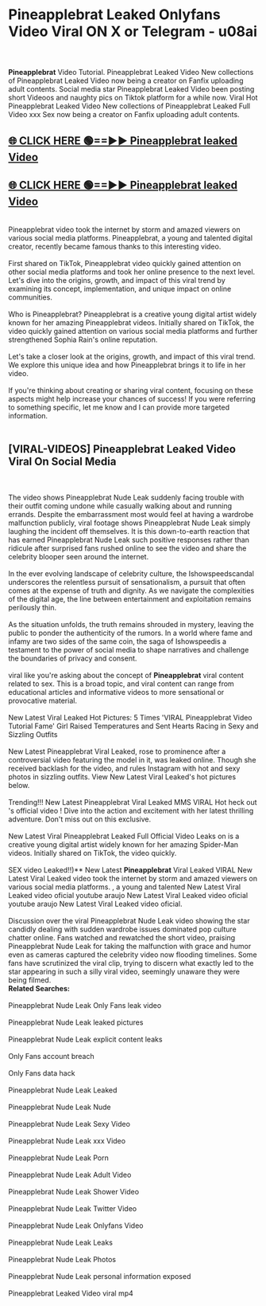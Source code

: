 <h1> Pineapplebrat Leaked Onlyfans Video Viral ON X or Telegram - u08ai </h1>

# 
<br>
<strong>Pineapplebrat</strong> Video Tutorial. Pineapplebrat Leaked Video New collections of  Pineapplebrat Leaked Video now being a creator on Fanfix uploading adult contents. Social media star Pineapplebrat Leaked Video been posting short Videoos and naughty pics on Tiktok platform for a while now. Viral Hot Pineapplebrat Leaked Video New collections of Pineapplebrat Leaked Full Video xxx Sex now being a creator on Fanfix uploading adult contents.
<br>

## [🌐 CLICK HERE 🟢==►► Pineapplebrat leaked Video ](https://onlyclips.site?title=Pineapplebrat&ref=git)


## [🌐 CLICK HERE 🟢==►► Pineapplebrat leaked Video ](https://onlyclips.site?title=Pineapplebrat&ref=git)

<br>
Pineapplebrat video took the internet by storm and amazed viewers on various social media platforms. Pineapplebrat, a young and talented digital creator, recently became famous thanks to this interesting video.
<br><br>
First shared on TikTok, Pineapplebrat video quickly gained attention on other social media platforms and took her online presence to the next level. Let's dive into the origins, growth, and impact of this viral trend by examining its concept, implementation, and unique impact on online communities.
<br><br>
Who is Pineapplebrat? Pineapplebrat is a creative young digital artist widely known for her amazing Pineapplebrat videos. Initially shared on TikTok, the video quickly gained attention on various social media platforms and further strengthened Sophia Rain's online reputation.
<br><br>
Let's take a closer look at the origins, growth, and impact of this viral trend. We explore this unique idea and how Pineapplebrat brings it to life in her video.
<br><br>
If you're thinking about creating or sharing viral content, focusing on these aspects might help increase your chances of success! If you were referring to something specific, let me know and I can provide more targeted information.
<br><br>
<h2>[VIRAL-VIDEOS] Pineapplebrat Leaked Video Viral On Social Media</h2>
<br><br>
The video shows Pineapplebrat Nude Leak suddenly facing trouble with their outfit coming undone while casually walking about and running errands. Despite the embarrassment most would feel at having a wardrobe malfunction publicly, viral footage shows Pineapplebrat Nude Leak simply laughing the incident off themselves. It is this down-to-earth reaction that has earned Pineapplebrat Nude Leak such positive responses rather than ridicule after surprised fans rushed online to see the video and share the celebrity blooper seen around the internet.
<br><br>
In the ever evolving landscape of celebrity culture, the Ishowspeedscandal underscores the relentless pursuit of sensationalism, a pursuit that often comes at the expense of truth and dignity. As we navigate the complexities of the digital age, the line between entertainment and exploitation remains perilously thin.
<br><br>
As the situation unfolds, the truth remains shrouded in mystery, leaving the public to ponder the authenticity of the rumors. In a world where fame and infamy are two sides of the same coin, the saga of Ishowspeedis a testament to the power of social media to shape narratives and challenge the boundaries of privacy and consent.
<br><br>
viral like you're asking about the concept of <strong>Pineapplebrat</strong> viral content related to sex. This is a broad topic, and viral content can range from educational articles and informative videos to more sensational or provocative material.
<br><br>
New Latest Viral Leaked Hot Pictures: 5 Times 'VIRAL Pineapplebrat Video Tutorial Fame' Girl Raised Temperatures and Sent Hearts Racing in Sexy and Sizzling Outfits
<br><br>
New Latest Pineapplebrat Viral Leaked, rose to prominence after a controversial video featuring the model in it, was leaked online. Though she received backlash for the video, and rules Instagram with hot and sexy photos in sizzling outfits. View New Latest Viral Leaked's hot pictures below.
<br><br>
Trending!!! New Latest Pineapplebrat Viral Leaked MMS VIRAL Hot heck out 's official video ! Dive into the action and excitement with her latest thrilling adventure. Don't miss out on this exclusive.
<br><br>
New Latest Viral Pineapplebrat Leaked Full Official Video Leaks on  is a creative young digital artist widely known for her amazing Spider-Man videos. Initially shared on TikTok, the video quickly.
<br><br>
SEX video Leaked!!)** New Latest <strong>Pineapplebrat</strong> Viral Leaked VIRAL New Latest Viral Leaked video took the internet by storm and amazed viewers on various social media platforms. , a young and talented New Latest Viral Leaked video oficial youtube araujo New Latest Viral Leaked video oficial youtube araujo New Latest Viral Leaked video oficial.
<br><br>
Discussion over the viral Pineapplebrat Nude Leak video showing the star candidly dealing with sudden wardrobe issues dominated pop culture chatter online. Fans watched and rewatched the short video, praising Pineapplebrat Nude Leak for taking the malfunction with grace and humor even as cameras captured the celebrity video now flooding timelines. Some fans have scrutinized the viral clip, trying to discern what exactly led to the star appearing in such a silly viral video, seemingly unaware they were being filmed.
<br>
<strong>Related Searches:</strong>
<br><br>
Pineapplebrat Nude Leak Only Fans leak video
<br><br>
Pineapplebrat Nude Leak leaked pictures
<br><br>
Pineapplebrat Nude Leak explicit content leaks
<br><br>
Only Fans account breach
<br><br>
Only Fans data hack
<br><br>
Pineapplebrat Nude Leak Leaked
<br><br>
Pineapplebrat Nude Leak Nude
<br><br>
Pineapplebrat Nude Leak Sexy Video
<br><br>
Pineapplebrat Nude Leak xxx Video
<br><br>
Pineapplebrat Nude Leak Porn
<br><br>
Pineapplebrat Nude Leak Adult Video
<br><br>
Pineapplebrat Nude Leak Shower Video
<br><br>
Pineapplebrat Nude Leak Twitter Video
<br><br>
Pineapplebrat Nude Leak Onlyfans Video
<br><br>
Pineapplebrat Nude Leak Leaks
<br><br>
Pineapplebrat Nude Leak Photos
<br><br>
Pineapplebrat Nude Leak personal information exposed
<br><br>
Pineapplebrat Leaked Video viral mp4